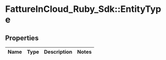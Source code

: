 # FattureInCloud_Ruby_Sdk::EntityType

## Properties

| Name | Type | Description | Notes |
| ---- | ---- | ----------- | ----- |

